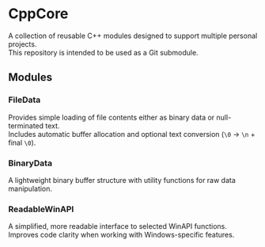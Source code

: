 # CppCore
A collection of reusable C++ modules designed to support multiple personal projects.  
This repository is intended to be used as a Git submodule.

## Modules

### FileData
Provides simple loading of file contents either as binary data or null-terminated text.  
Includes automatic buffer allocation and optional text conversion (`\0` → `\n` + final `\0`).

### BinaryData
A lightweight binary buffer structure with utility functions for raw data manipulation.

### ReadableWinAPI
A simplified, more readable interface to selected WinAPI functions.  
Improves code clarity when working with Windows-specific features.
